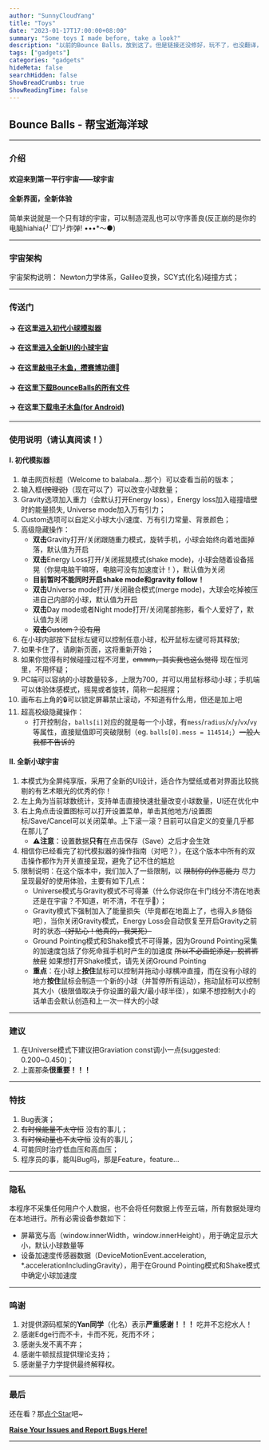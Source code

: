 ```yaml
---
author: "SunnyCloudYang"
title: "Toys"
date: "2023-01-17T17:00:00+08:00"
summary: "Some toys I made before, take a look?"
description: "以前的Bounce Balls，放到这了。但是链接还没修好，玩不了，也没翻译，再等等吧"
tags: ["gadgets"]
categories: "gadgets"
hideMeta: false
searchHidden: false
ShowBreadCrumbs: true
ShowReadingTime: false
---
```


## Bounce Balls - 帮宝逝海洋球

---

### 介绍

#### 欢迎来到第一平行宇宙——球宇宙

#### 全新界面，全新体验

简单来说就是一个只有球的宇宙，可以制造混乱也可以守序善良(反正崩的是你的电脑hiahia(╯`□′)╯炸弹! •••*～●)

---

### 宇宙架构

宇宙架构说明： Newton力学体系，Galileo变换，SCY式(化名)碰撞方式；

---

### 传送门

#### -> 在这里[进入初代小球模拟器](/oldsite/Balls/BounceBalls.html)

#### -> 在这里[进入全新UI的小球宇宙](/oldsite/Balls/PureBalls.html)

#### -> 在这里[敲电子木鱼，攒赛博功德](/oldsite/WoodBlock/WoodBlock.html)🙏

#### -> 在这里[下载BounceBalls的所有文件](https://github.com/SunnyCloudYang/SunnyCloudYang.github.io)

#### -> 在这里[下载电子木鱼(for Android)](https://github.com/SunnyCloudYang/SunnyCloudYang.github.io/raw/gh-pages/WoodBlock/%E6%9C%A8%E9%B1%BC_1.0.0.apk)

---

### 使用说明（请认真阅读！）

#### Ⅰ. 初代模拟器

1. 单击网页标题（Welcome to balabala...那个）可以查看当前的版本；
2. 输入框<del>(按理说)</del>（现在可以了）可以改变小球数量；
3. Gravity选项加入重力（会默认打开Energy loss），Energy loss加入碰撞墙壁时的能量损失, Universe mode加入万有引力；
4. Custom选项可以自定义小球大小/速度、万有引力常量、背景颜色；
5. 高级隐藏操作：
   * **双击**Gravity打开/关闭跟随重力模式，旋转手机，小球会始终向着地面掉落，默认值为开启
   * **双击**Energy Loss打开/关闭摇晃模式(shake mode)，小球会随着设备摇晃（你晃电脑干嘛呀，电脑可没有加速度计！），默认值为关闭
   * **目前暂时不能同时开启shake mode和gravity follow！**
   * **双击**Universe mode打开/关闭融合模式(merge mode)，大球会吃掉被压进自己内部的小球，默认值为开启
   * **双击**Day mode或者Night mode打开/关闭尾部拖影，看个人爱好了，默认值为关闭
   * <del>**双击**Custom？没有用</del>
6. 在小球内部按下鼠标左键可以控制任意小球，松开鼠标左键可将其释放;
7. 如果卡住了，请刷新页面，这将重新开始；
8. 如果你觉得有时候碰撞过程不河里，<del>emmm，其实我也这么觉得</del> 现在恒河里，不用怀疑；
9. PC端可以容纳的小球数量较多，上限为700，并可以用鼠标移动小球；手机端可以体验体感模式，摇晃或者旋转，简称一起摇摆；
10. 画布右上角的🔒可以锁定屏幕禁止滚动，不知道有什么用，但还是加上吧
11. 超高校级隐藏操作：
    * 打开控制台，`balls[i]`对应的就是每一个小球，有`mess`/`radius`/`x`/`y`/`vx`/`vy`等属性，直接赋值即可突破限制（eg. `balls[0].mess = 114514;`）<del>一般人我都不告诉的</del>

#### Ⅱ. 全新小球宇宙

1. 本模式为全屏纯享版，采用了全新的UI设计，适合作为壁纸或者对界面比较挑剔的有艺术眼光的优秀的你！
2. 左上角为当前球数统计，支持单击直接快速批量改变小球数量，UI还在优化中
3. 右上角点击设置图标可以打开设置菜单，单击其他地方/设置图标/Save/Cancel可以关闭菜单。上下滚一滚？目前可以自定义的变量几乎都在那儿了
    * ⚠️**注意**：设置数据**只有**在点击保存（Save）之后才会生效
4. 相信你已经看完了初代模拟器的操作指南（对吧？），在这个版本中所有的双击操作都作为开关直接呈现，避免了记不住的尴尬
5. 限制说明：在这个版本中，我们加入了一些限制，以 <del>限制你的作恶能力</del> 尽力呈现最好的使用体验，主要有如下几点：
    * Universe模式与Gravity模式不可得兼（什么你说你在卡门线分不清在地表还是在宇宙？不知道，听不清，不在乎🙉）；
    * Gravity模式下强制加入了能量损失（毕竟都在地面上了，也得入乡随俗吧），当你关闭Gravity模式，Energy Loss会自动恢复至开启Gravity之前时的状态<del>（好贴心！他真的，我哭死）</del>
    * Ground Pointing模式和Shake模式不可得兼，因为Ground Pointing采集的加速度包括了你死命摇手机时产生的加速度 <del>所以不必画蛇添足，脱裤裤放屁</del> 如果想打开Shake模式，请先关闭Ground Pointing
    * **重点**：在小球上**按住**鼠标可以控制并拖动小球横冲直撞，而在没有小球的地方**按住**鼠标会制造一个新的小球（并暂停所有运动），拖动鼠标可以控制其大小（极限值取决于你设置的最大/最小球半径），如果不想控制大小的话单击会默认创造和上一次一样大的小球

---

### 建议

1. 在Universe模式下建议把Graviation const调小一点(suggested: 0.200~0.450)；
2. 上面那条**很重要！！！**

---

### 特技

1. Bug表演；
2. <del>有时候能量不太守恒</del> 没有的事儿；
3. <del>有时候动量也不太守恒</del> 没有的事儿；
4. 可能同时治疗低血压和高血压；
5. 程序员的事，能叫Bug吗，那是Feature，feature...

---

### 隐私

本程序不采集任何用户个人数据，也不会将任何数据上传至云端，所有数据处理均在本地进行。所有必需设备参数如下：

* 屏幕宽与高（window.innerWidth，window.innerHeight），用于确定显示大小，默认小球数量等
* 设备加速度传感器数据（DeviceMotionEvent.acceleration, \*.accelerationIncludingGravity），用于在Ground Pointing模式和Shake模式中确定小球加速度

---

### 鸣谢

1. 对提供源码框架的**Yan同学**（化名）表示**严重感谢！！！** 吃井不忘挖水人！
2. 感谢Edge行而不卡，卡而不死，死而不坏；
3. 感谢头发不离不弃；
4. 感谢牛顿叔叔提供理论支持；
5. 感谢量子力学提供最终解释权。

---

### 最后

还在看？那[点个Star](https://github.com/SunnyCloudYang/SunnyCloudYang.github.io)吧~

**[Raise Your Issues and Report Bugs Here!](https://github.com/SunnyCloudYang/SunnyCloudYang.github.io/issues)**

---
